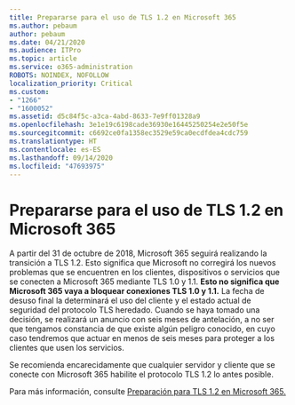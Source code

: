```yaml
---
title: Prepararse para el uso de TLS 1.2 en Microsoft 365
ms.author: pebaum
author: pebaum
ms.date: 04/21/2020
ms.audience: ITPro
ms.topic: article
ms.service: o365-administration
ROBOTS: NOINDEX, NOFOLLOW
localization_priority: Critical
ms.custom:
- "1266"
- "1600052"
ms.assetid: d5c84f5c-a3ca-4abd-8633-7e9ff01328a9
ms.openlocfilehash: 3e1e19c6198cade36930e16445250254e2e50f5e
ms.sourcegitcommit: c6692ce0fa1358ec3529e59ca0ecdfdea4cdc759
ms.translationtype: HT
ms.contentlocale: es-ES
ms.lasthandoff: 09/14/2020
ms.locfileid: "47693975"
---
```

# <a name="prepare-for-use-of-tls-12-in-microsoft-365"></a>Prepararse para el uso de TLS 1.2 en Microsoft 365

A partir del 31 de octubre de 2018, Microsoft 365 seguirá realizando la transición a TLS 1.2. Esto significa que Microsoft no corregirá los nuevos problemas que se encuentren en los clientes, dispositivos o servicios que se conecten a Microsoft 365 mediante TLS 1.0 y 1.1. **Esto no significa que Microsoft 365 vaya a bloquear conexiones TLS 1.0 y 1.1.** La fecha de desuso final la determinará el uso del cliente y el estado actual de seguridad del protocolo TLS heredado. Cuando se haya tomado una decisión, se realizará un anuncio con seis meses de antelación, a no ser que tengamos constancia de que existe algún peligro conocido, en cuyo caso tendremos que actuar en menos de seis meses para proteger a los clientes que usen los servicios.
  
Se recomienda encarecidamente que cualquier servidor y cliente que se conecte con Microsoft 365 habilite el protocolo TLS 1.2 lo antes posible.
  
Para más información, consulte [Preparación para TLS 1.2 en Microsoft 365.](https://support.microsoft.com/help/4057306/preparing-for-tls-1-2-in-office-365)
  